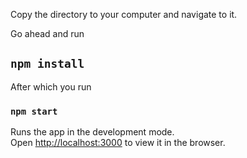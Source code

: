 Copy the directory to your computer and navigate to it.<br />

Go ahead and run

## `npm install`

After which you run

### `npm start`

Runs the app in the development mode.<br />
Open [http://localhost:3000](http://localhost:3000) to view it in the browser.